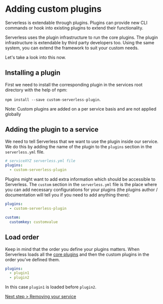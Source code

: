 <!--
title: Installing Serverless Plugins
menuText: Installing Plugins
layout: Doc
-->

# Adding custom plugins

Serverless is extendable through plugins. Plugins can provide new CLI commands or hook into existing plugins to extend their functionality.

Serverless uses the plugin infrastructure to run the core plugins. The plugin infrastructure is extendable by third party developers too. Using the same system, you can extend the framework to suit your custom needs.

Let's take a look into this now.

## Installing a plugin

First we need to install the corresponding plugin in the services root directory with the help of npm:

`npm install --save custom-serverless-plugin`.

Note: Custom plugins are added on a per service basis and are not applied globally

## Adding the plugin to a service

We need to tell Serverless that we want to use the plugin inside our service. We do this by adding the name of the plugin to the `plugins` section in the `serverless.yml` file.

```yml
# serviceXYZ serverless.yml file
plugins:
  - custom-serverless-plugin
```

Plugins might want to add extra information which should be accessible to Serverless. The `custom` section in the `serverless.yml` file is the place where you can add necessary
configurations for your plugins (the plugins author / documentation will tell you if you need to add anything there):

```yml
plugins:
  - custom-serverless-plugin

custom:
  customkey: customvalue
```

## Load order

Keep in mind that the order you define your plugins matters. When Serverless loads all the [core plugins](../lib/plugins) and then the custom plugins in the order you've defined them.

```yml
plugins:
  - plugin1
  - plugin2
```

In this case `plugin1` is loaded before `plugin2`.

[Next step > Removing your service](removing-a-service.md)
